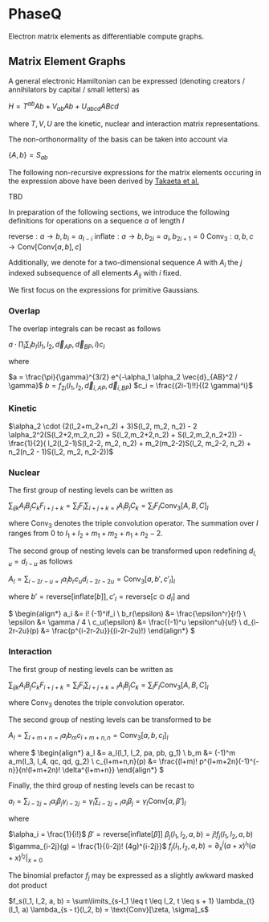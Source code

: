 # PhaseQ 

Electron matrix elements as differentiable compute graphs.

## Matrix Element Graphs

A general electronic Hamiltonian can be expressed (denoting creators / annihilators by capital / small letters) as

$H = T^{ab} Ab + V_{ab} Ab + U_{abcd} ABcd$

where $T,V, U$ are the kinetic, nuclear and interaction matrix representations.


The non-orthonormality of the basis can be taken into account via

$\{A,b\} = S_{ab}$

The following non-recursive expressions for the matrix elements occuring in the expression above have been derived by [Takaeta et al.](https://csclub.uwaterloo.ca/~pbarfuss/jpsj.21.2313.pdf)

TBD

In preparation of the following sections, we introduce the following definitions for operations on a sequence $a$ of length $I$

$\text{reverse} : a \to b, b_i = a_{I-i}$
$\text{inflate} : a \to b, b_{2i} = a_{i}, b_{2i+1} = 0$
$\text{Conv}_3 : a,b,c \rightarrow \text{Conv}[\text{Conv}[a,b],c]$

Additionally, we denote for a two-dimensional sequence $A$ with $A_i$ the $j$ indexed subsequence of all elements $A_{ij}$ with $i$ fixed. 

We first focus on the expressions for primitive Gaussians.

### Overlap
The overlap integrals can be recast as follows

$a \cdot \prod_i \sum_I b_I(l_1, l_2, \vec{d}_{AP}, \vec{d}_{BP}, i) c_I$

where 

$a = \frac{\pi}{\gamma}^{3/2} e^{-\alpha_1 \alpha_2 \vec{d}_{AB}^2 / \gamma}$
$b = f_{2i}(l_1, l_2,\vec{d}_{i, AP}, \vec{d}_{i, BP} )$
$c_i = \frac{(2i-1)!!}{(2 \gamma)^i}$

### Kinetic
$\alpha_2 \cdot (2(l_2+m_2+n_2) + 3)S(l_2, m_2, n_2) - 2 \alpha_2^2(S(l_2+2,m_2,n_2) + S(l_2,m_2+2,n_2) + S(l_2,m_2,n_2+2)) - \frac{1}{2}( l_2(l_2-1)S(l_2-2, m_2, n_2) + m_2(m_2-2)S(l_2, m_2-2, n_2) + n_2(n_2 - 1)S(l_2, m_2, n_2-2))$

### Nuclear
The first group of nesting levels can be written as

$\sum_{ijk} A_i B_j C_k F_{i+j+k} = \sum_I F_I \sum_{i+j+k=I} A_i B_j C_k = \sum_I F_I \text{Conv}_3[A,B,C]_I$

where $\text{Conv}_3$ denotes the triple convolution operator. The summation over $I$ ranges from $0$ to $l_1 + l_2 + m_1 + m_2 + n_1 + n_2 - 2$.

The second group of nesting levels can be transformed upon redefining $d_{I, u} = d_{I-u}$ as follows

$A_I = \sum_{i-2r-u = I} a_i b_r c_u d_{i-2r-2u} = \text{Conv}_3[a, b', c'_I ]_I$

where $b'= \text{reverse}[\text{inflate}[b]], c'_I = \text{reverse}[c \odot d_{I}]$ and

$
\begin{align*}
a_i &= i! (-1)^if_i \\
b_r(\epsilon) &= \frac{\epsilon^r}{r!} \\
\epsilon &= \gamma / 4 \\
c_u(\epsilon) &= \frac{(-1)^u \epsilon^u}{u!} \\
d_{i-2r-2u}(p) &= \frac{p^{i-2r-2u}}{(i-2r-2u)!}
\end{align*}
$

### Interaction

The first group of nesting levels can be written as

$\sum_{ijk} A_i B_j C_k F_{i+j+k} = \sum_I F_I \sum_{i+j+k=I} A_i B_j C_k = \sum_I F_I \text{Conv}_3[A,B,C]_I$

where $\text{Conv}_3$ denotes the triple convolution operator.

The second group of nesting levels can be transformed to be
   
$A_I = \sum_{l+m+n = I} a_l b_m c_{l+m+n,n} = \text{Conv}_3[a,b,c_I]_{I}$

where
$
\begin{align*}
a_l &= a_l(l_1, l_2, pa, pb, g_1) \\
b_m &= (-1)^m a_m(l_3, l_4, qc, qd, g_2) \\
c_{l+m+n,n}(p) &= \frac{(l+m)! p^{l+m+2n}(-1)^{-n}}{n!(l+m+2n)! \delta^{l+m+n}}
\end{align*}
$

Finally, the third group of nesting levels can be recast to

$a_I = \sum_{i-2j = I} \alpha_i \beta_j \gamma_{i-2j} = \gamma_{I} \sum_{i-2j=I} \alpha_{i} \beta_{j} = \gamma_{I} \text{Conv}[\alpha, \beta']_I$

where

$\alpha_i = \frac{1}{i!}$
$\beta' = \text{reverse}[\text{inflate}[\beta]]$
$\beta_j(l_1, l_2, a, b) = j! f_j(l_1, l_2, a, b)$
$\gamma_{i-2j}(g) = \frac{1}{(i-2j)! (4g)^{i-2j}}$
$f_j(l_1, l_2, a, b) = \partial^j_x (a+x)^{l_1} (a+x)^{l_2} \vert_{x=0}$

The binomial prefactor $f_j$ may be expressed as a slightly awkward masked dot product

$f_s(l_1, l_2, a, b) = \sum\limits_{s-l_1 \leq t \leq l_2, t \leq s + 1} \lambda_{t}(l_1, a) \lambda_{s - t}(l_2, b) = \text{Conv}[\zeta, \sigma]_s$

